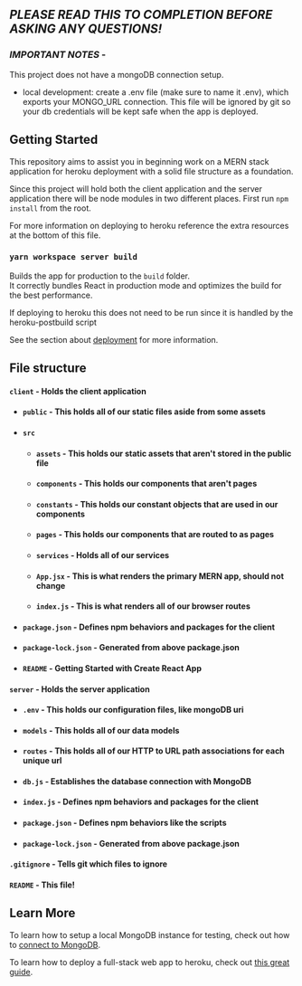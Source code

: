 ## _**PLEASE READ THIS TO COMPLETION BEFORE ASKING ANY QUESTIONS!**_

### _**IMPORTANT NOTES**_ -

This project does not have a mongoDB connection setup.

- local development: create a .env file (make sure to name it .env), which exports your MONGO_URL connection. This file will be ignored by git so your db credentials will be kept safe when the app is deployed.

## Getting Started

This repository aims to assist you in beginning work on a MERN stack application for heroku deployment with a solid file structure as a foundation.

Since this project will hold both the client application and the server application there will be node modules in two different places. First run `npm install` from the root.

For more information on deploying to heroku reference the extra resources at the bottom of this file.

### `yarn workspace server build`

Builds the app for production to the `build` folder.<br>
It correctly bundles React in production mode and optimizes the build for the best performance.

If deploying to heroku this does not need to be run since it is handled by the heroku-postbuild script<br>

See the section about [deployment](https://facebook.github.io/create-react-app/docs/deployment) for more information.

## File structure

#### `client` - Holds the client application

- #### `public` - This holds all of our static files aside from some assets
- #### `src`
  - #### `assets` - This holds our static assets that aren't stored in the public file
  - #### `components` - This holds our components that aren't pages
  - #### `constants` - This holds our constant objects that are used in our components
  - #### `pages` - This holds our components that are routed to as pages
  - #### `services` - Holds all of our services
  - #### `App.jsx` - This is what renders the primary MERN app, should not change
  - #### `index.js` - This is what renders all of our browser routes
- #### `package.json` - Defines npm behaviors and packages for the client
- #### `package-lock.json` - Generated from above package.json
- #### `README` - Getting Started with Create React App

#### `server` - Holds the server application

- #### `.env` - This holds our configuration files, like mongoDB uri
- #### `models` - This holds all of our data models
- #### `routes` - This holds all of our HTTP to URL path associations for each unique url
- #### `db.js` - Establishes the database connection with MongoDB
- #### `index.js` - Defines npm behaviors and packages for the client
- #### `package.json` - Defines npm behaviors like the scripts
- #### `package-lock.json` - Generated from above package.json

#### `.gitignore` - Tells git which files to ignore

#### `README` - This file!

## Learn More

To learn how to setup a local MongoDB instance for testing, check out how to [connect to MongoDB](https://docs.mongodb.com/guides/server/drivers/).

To learn how to deploy a full-stack web app to heroku, check out [this great guide](https://daveceddia.com/deploy-react-express-app-heroku/).
